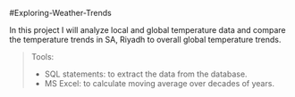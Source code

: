 #Exploring-Weather-Trends

In this project I will analyze local and global temperature data
and compare the temperature trends in SA, Riyadh to overall
global temperature trends.


>Tools:
>- SQL statements: to extract the data from the database.
>- MS Excel: to calculate moving average over decades of years.
